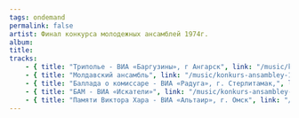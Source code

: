 ```yaml
---
tags: ondemand
permalink: false
artist: Финал конкурса молодежных ансамблей 1974г.
album:
title:
tracks:
    - { title: "Триполье - ВИА «Баргузины», г Ангарск", link: "/music/konkurs-ansambley-1974/Tripolye.mp3" }
    - { title: "Молдавский ансамбль", link: "/music/konkurs-ansambley-1974/Moldavsky_VIA.mp3" }
    - { title: "Баллада о комиссаре - ВИА «Радуга», г. Стерлитамак,", link: "/music/konkurs-ansambley-1974/Ballada_O_Komissare.mp3" }
    - { title: "БАМ - ВИА «Искатели»", link: "/music/konkurs-ansambley-1974/BAM.mp3" }
    - { title: "Памяти Виктора Хара - ВИА «Альтаир», г. Омск", link: "/music/konkurs-ansambley-1974/Pamyati_Victora_Hara.mp3" }
---
```

